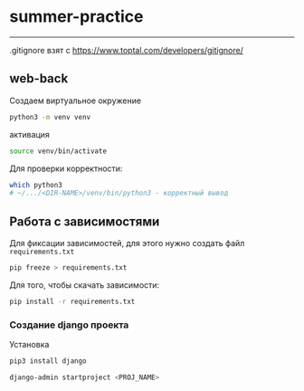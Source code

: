 # summer-practice
___

.gitignore взят с https://www.toptal.com/developers/gitignore/

## web-back
Создаем виртуальное окружение

```bash
python3 -m venv venv
```
активация 
```bash
source venv/bin/activate
```
Для проверки корректности:
```bash
which python3
# ~/.../<DIR-NAME>/venv/bin/python3 - корректный вывод
```

## Работа с зависимостями

Для фиксации зависимостей, для этого нужно создать файл `requirements.txt`
```bash
pip freeze > requirements.txt
```

Для того, чтобы скачать зависимости:
```bash
pip install -r requirements.txt
```

### Создание django проекта
Установка
```bash
pip3 install django 
```

```bash
django-admin startproject <PROJ_NAME>
```

 
